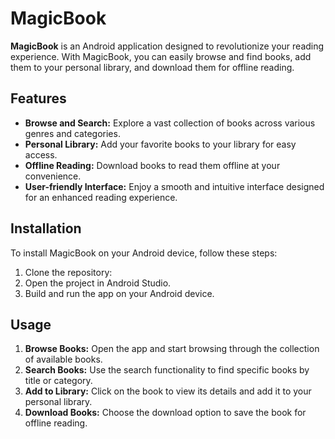 # MagicBook

**MagicBook** is an Android application designed to revolutionize your reading experience. With MagicBook, you can easily browse and find books, add them to your personal library, and download them for offline reading.

## Features

- **Browse and Search:** Explore a vast collection of books across various genres and categories.
- **Personal Library:** Add your favorite books to your library for easy access.
- **Offline Reading:** Download books to read them offline at your convenience.
- **User-friendly Interface:** Enjoy a smooth and intuitive interface designed for an enhanced reading experience.

## Installation

To install MagicBook on your Android device, follow these steps:

1. Clone the repository:
2. Open the project in Android Studio.
3. Build and run the app on your Android device.

## Usage

1. **Browse Books:** Open the app and start browsing through the collection of available books.
2. **Search Books:** Use the search functionality to find specific books by title or category.
3. **Add to Library:** Click on the book to view its details and add it to your personal library.
4. **Download Books:** Choose the download option to save the book for offline reading.
